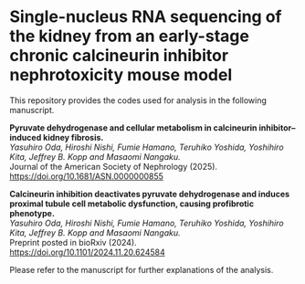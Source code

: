 # Single-nucleus RNA sequencing of the kidney from an early-stage chronic calcineurin inhibitor nephrotoxicity mouse model

This repository provides the codes used for analysis in the following manuscript.

<strong>Pyruvate dehydrogenase and cellular metabolism in calcineurin inhibitor–induced kidney fibrosis.</strong></br>
*Yasuhiro Oda, Hiroshi Nishi, Fumie Hamano, Teruhiko Yoshida, Yoshihiro Kita, Jeffrey B. Kopp and Masaomi Nangaku.*<br/>
Journal of the American Society of Nephrology (2025).<br/>
https://doi.org/10.1681/ASN.0000000855

<strong>Calcineurin inhibition deactivates pyruvate dehydrogenase and induces proximal tubule cell metabolic dysfunction, causing profibrotic phenotype.</strong></br>
*Yasuhiro Oda, Hiroshi Nishi, Fumie Hamano, Teruhiko Yoshida, Yoshihiro Kita, Jeffrey B. Kopp and Masaomi Nangaku.*<br/>
Preprint posted in bioRxiv (2024).<br/>
https://doi.org/10.1101/2024.11.20.624584

Please refer to the manuscript for further explanations of the analysis.
